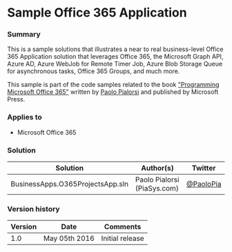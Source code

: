 # Sample Office 365 Application

### Summary ###
This is a sample solutions that illustrates a near to real business-level Office 365 Application
solution that leverages Office 365, the Microsoft Graph API, Azure AD, Azure WebJob for Remote Timer Job,
Azure Blob Storage Queue for asynchronous tasks, Office 365 Groups, and much more.

This sample is part of the code samples related to the book ["Programming Microsoft Office 365"](https://www.microsoftpressstore.com/store/programming-microsoft-office-365-includes-current-book-9781509300914) written by [Paolo Pialorsi](https://twitter.com/PaoloPia) and published by Microsoft Press.

### Applies to ###
-  Microsoft Office 365

### Solution ###
Solution | Author(s) | Twitter
---------|-----------|--------
BusinessApps.O365ProjectsApp.sln | Paolo Pialorsi (PiaSys.com) | [@PaoloPia](https://twitter.com/PaoloPia)

### Version history ###
Version  | Date | Comments
---------| -----| --------
1.0  | May 05th 2016 | Initial release

